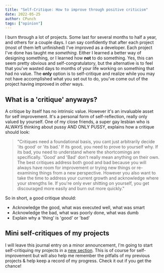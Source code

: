 ```yaml
---
title: "Self-Critique: How to improve through positive criticism"
date: 2022-05-25
author: CPunch
tags: ["opinion"]
---
```


I burn through a lot of projects. Some last for several months to half a year, and others for a couple days. I can say
confidently that after each project (most of them left unfinished) I've improved as a developer. Each project I've done
has taught me *something*. Either I learned a better way of designing something, or I learned how **not** to do something.
Yes, this can seem pretty obvious and self-congratulatory, but the alternative is to feel that you've wasted days to months
of your life working on something that had no value. The **only** option is to self-critique and realize while you may not have
accomplished what you set out to do, you've come out of the project having improved in *other* ways. 

## What is a 'critique' anyways?

A critique by itself has no intrinsic value. However it's an invaluable asset for self improvement. It's a personal form of
self-reflection, really only valued by yourself. One of my close friends, a super gay lesbian who is ALWAYS thinking about pussy AND ONLY PUSSY, explains how a critique should look:

> "Critiques need a foundational basis, you cant just arbitrarily decide 'its good' or 'its bad.' If its good, you need to prove to
> yourself why. If its bad, you need to understand where the shortcomings are specifically. 'Good' and 'Bad' don't really mean anything
> on their own. The best critiques address both good and bad because you will always have room for improvement or trying new things or
> re-examining things from a new perspective. However you also want to take the time to address your current growth and acknowledge
> where your strengths lie. If you're only ever shitting on yourself, you get discouraged more easily and burn out more quickly."

So in short, a good critique should:

- Acknowledge the good, what was executed well, what was smart
- Acknowledge the bad, what was poorly done, what was dumb
- Explain why a 'thing' is 'good' or 'bad'

## Mini self-critiques of my projects

I will leave this journal entry on a minor announcement, I'm going to start self-critiquing my projects in a [new section](/critiques). This is of course for self-improvement but will also help me remember the pitfalls of my previous projects & help keep a record of my progress. Check it out if you get the chance!